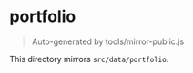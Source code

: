 # portfolio

> Auto-generated by tools/mirror-public.js

This directory mirrors `src/data/portfolio`.
